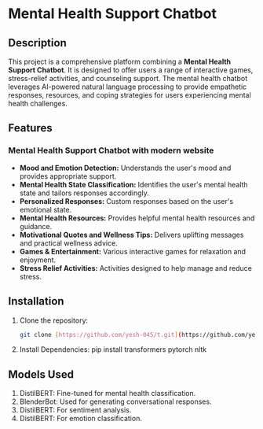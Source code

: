 # Mental Health Support Chatbot 

## Description

This project is a comprehensive platform combining a **Mental Health Support Chatbot**. It is designed to offer users a range of interactive games, stress-relief activities, and counseling support. The mental health chatbot leverages AI-powered natural language processing to provide empathetic responses, resources, and coping strategies for users experiencing mental health challenges.

## Features

### Mental Health Support Chatbot with modern website
- **Mood and Emotion Detection:** Understands the user's mood and provides appropriate support.
- **Mental Health State Classification:** Identifies the user's mental health state and tailors responses accordingly.
- **Personalized Responses:** Custom responses based on the user's emotional state.
- **Mental Health Resources:** Provides helpful mental health resources and guidance.
- **Motivational Quotes and Wellness Tips:** Delivers uplifting messages and practical wellness advice.
- **Games & Entertainment:** Various interactive games for relaxation and enjoyment.
- **Stress Relief Activities:** Activities designed to help manage and reduce stress.

## Installation

1. Clone the repository:
   ```bash
   git clone [https://github.com/yesh-045/t.git](https://github.com/yesh-045/Techinnovators_TECH-A-THON_2024)
2. Install Dependencies:
   pip install transformers pytorch nltk
## Models Used

1. DistilBERT: Fine-tuned for mental health classification.
2. BlenderBot: Used for generating conversational responses.
3. DistilBERT: For sentiment analysis.
4. DistilBERT: For emotion classification.
